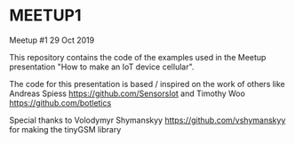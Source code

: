# MEETUP1
Meetup #1 29 Oct 2019

This repository contains the code of the examples used in the Meetup presentation "How to make an IoT device cellular".

The code for this presentation is based / inspired on the work of others like
Andreas Spiess https://github.com/SensorsIot
and 
Timothy Woo https://github.com/botletics

Special thanks to Volodymyr Shymanskyy https://github.com/vshymanskyy for making the tinyGSM library
